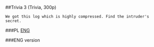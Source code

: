 ﻿##Trivia 3 (Trivia, 300p)

	We got this log which is highly compressed. Find the intruder's secret.

###PL
[ENG](#eng-version)

###ENG version
